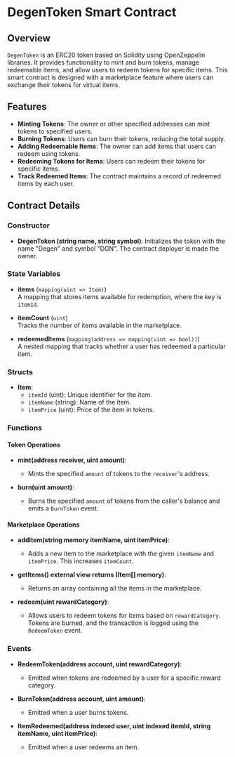 # DegenToken Smart Contract

## Overview
`DegenToken` is an ERC20 token based on Solidity using OpenZeppelin libraries. It provides functionality to mint and burn tokens, manage redeemable items, and allow users to redeem tokens for specific items. This smart contract is designed with a marketplace feature where users can exchange their tokens for virtual items.

## Features
- **Minting Tokens**: The owner or other specified addresses can mint tokens to specified users.
- **Burning Tokens**: Users can burn their tokens, reducing the total supply.
- **Adding Redeemable Items**: The owner can add items that users can redeem using tokens.
- **Redeeming Tokens for Items**: Users can redeem their tokens for specific items.
- **Track Redeemed Items**: The contract maintains a record of redeemed items by each user.

## Contract Details

### Constructor

- **DegenToken (string name, string symbol)**:
  Initializes the token with the name "Degen" and symbol "DGN". The contract deployer is made the owner.

### State Variables
- **items** (`mapping(uint => Item)`)  
  A mapping that stores items available for redemption, where the key is `itemId`.
  
- **itemCount** (`uint`)  
  Tracks the number of items available in the marketplace.

- **redeemedItems** (`mapping(address => mapping(uint => bool))`)  
  A nested mapping that tracks whether a user has redeemed a particular item.

### Structs
- **Item**:
  - `itemId` (uint): Unique identifier for the item.
  - `itemName` (string): Name of the item.
  - `itemPrice` (uint): Price of the item in tokens.

### Functions

#### Token Operations

- **mint(address receiver, uint amount)**:
  - Mints the specified `amount` of tokens to the `receiver`'s address.
  
- **burn(uint amount)**:
  - Burns the specified `amount` of tokens from the caller's balance and emits a `BurnToken` event.

#### Marketplace Operations

- **addItem(string memory itemName, uint itemPrice)**:
  - Adds a new item to the marketplace with the given `itemName` and `itemPrice`. This increases `itemCount`.

- **getItems() external view returns (Item[] memory)**:
  - Returns an array containing all the items in the marketplace.

- **redeem(uint rewardCategory)**:
  - Allows users to redeem tokens for items based on `rewardCategory`. Tokens are burned, and the transaction is logged using the `RedeemToken` event.

### Events

- **RedeemToken(address account, uint rewardCategory)**:
  - Emitted when tokens are redeemed by a user for a specific reward category.

- **BurnToken(address account, uint amount)**:
  - Emitted when a user burns tokens.

- **ItemRedeemed(address indexed user, uint indexed itemId, string itemName, uint itemPrice)**:
  - Emitted when a user redeems an item.

